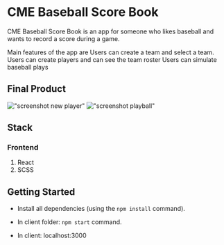 # CME Baseball Score Book

CME Baseball Score Book is an app for someone who likes baseball and wants to record a score during a game.

Main features of the app are
Users can create a team and select a team.
Users can create players and can see the team roster
Users can simulate baseball plays

## Final Product

!["screenshot new player"]("https://github.com/hiba02/cme-baseball-frontend/blob/master/doc/create_players.png?raw=true")
!["screenshot playball"]("https://github.com/hiba02/cme-baseball-frontend/blob/master/doc/playball.png?raw=true")

## Stack

### Frontend

1. React
2. SCSS

## Getting Started

- Install all dependencies (using the `npm install` command).

- In client folder: `npm start` command.
- In client: localhost:3000
